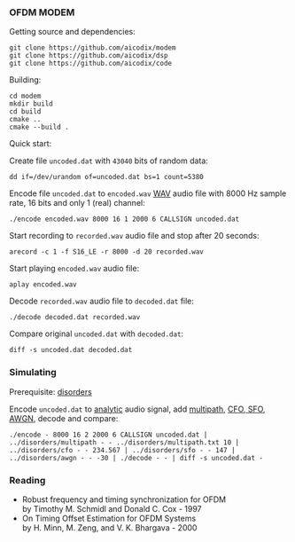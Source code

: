 
### OFDM MODEM

Getting source and dependencies:
```
git clone https://github.com/aicodix/modem
git clone https://github.com/aicodix/dsp
git clone https://github.com/aicodix/code
```

Building:
```
cd modem
mkdir build
cd build
cmake ..
cmake --build .
```


Quick start:

Create file ```uncoded.dat``` with ```43040``` bits of random data:

```
dd if=/dev/urandom of=uncoded.dat bs=1 count=5380
```

Encode file ```uncoded.dat``` to ```encoded.wav``` [WAV](https://en.wikipedia.org/wiki/WAV) audio file with 8000 Hz sample rate, 16 bits and only 1 (real) channel:

```
./encode encoded.wav 8000 16 1 2000 6 CALLSIGN uncoded.dat
```

Start recording to ```recorded.wav``` audio file and stop after 20 seconds:

```
arecord -c 1 -f S16_LE -r 8000 -d 20 recorded.wav
```

Start playing ```encoded.wav``` audio file:

```
aplay encoded.wav
```

Decode ```recorded.wav``` audio file to ```decoded.dat``` file:

```
./decode decoded.dat recorded.wav
```

Compare original ```uncoded.dat``` with ```decoded.dat```:

```
diff -s uncoded.dat decoded.dat
```

### Simulating

Prerequisite: [disorders](https://github.com/aicodix/disorders)

Encode ```uncoded.dat``` to [analytic](https://en.wikipedia.org/wiki/Analytic_signal) audio signal, add [multipath](https://en.wikipedia.org/wiki/Multipath_propagation), [CFO, SFO](https://en.wikipedia.org/wiki/Carrier_frequency_offset), [AWGN](https://en.wikipedia.org/wiki/Additive_white_Gaussian_noise), decode and compare:

```
./encode - 8000 16 2 2000 6 CALLSIGN uncoded.dat | ../disorders/multipath - - ../disorders/multipath.txt 10 | ../disorders/cfo - - 234.567 | ../disorders/sfo - - 147 | ../disorders/awgn - - -30 | ./decode - - | diff -s uncoded.dat -
```

### Reading

* Robust frequency and timing synchronization for OFDM  
by Timothy M. Schmidl and Donald C. Cox - 1997
* On Timing Offset Estimation for OFDM Systems  
by H. Minn, M. Zeng, and V. K. Bhargava - 2000

